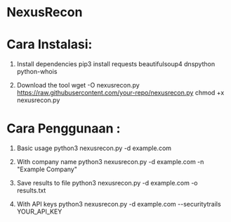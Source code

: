 # NexusRecon
# Cara Instalasi:

1. Install dependencies
pip3 install requests beautifulsoup4 dnspython python-whois

2. Download the tool
wget -O nexusrecon.py https://raw.githubusercontent.com/your-repo/nexusrecon.py
chmod +x nexusrecon.py

# Cara Penggunaan : 

1. Basic usage
python3 nexusrecon.py -d example.com

2. With company name
python3 nexusrecon.py -d example.com -n "Example Company"

3. Save results to file
python3 nexusrecon.py -d example.com -o results.txt

4. With API keys
python3 nexusrecon.py -d example.com --securitytrails YOUR_API_KEY
